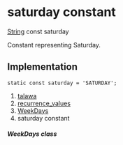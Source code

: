 
<div>

# saturday constant

</div>


[String](https://api.flutter.dev/flutter/dart-core/String-class.html)
const saturday



Constant representing Saturday.



## Implementation

``` language-dart
static const saturday = 'SATURDAY';
```







1.  [talawa](../../index.html)
2.  [recurrence_values](../../constants_recurrence_values/)
3.  [WeekDays](../../constants_recurrence_values/WeekDays-class.html)
4.  saturday constant

##### WeekDays class







